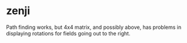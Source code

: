# zenji

Path finding works, but 4x4 matrix, and possibly above, has problems in displaying rotations for fields going out to the right.